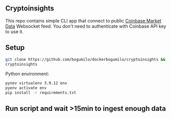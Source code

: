 ## Cryptoinsights
This repo contains simple CLI app that connect to public [Coinbase Market
Data](https://docs.cloud.coinbase.com/exchange/docs/websocket-overview)
Websocket feed. You don't need to authenticate with Coinbase API key to
use it.

## Setup
```bash
git clone https://github.com/bogumilo/dockerbogumilo/cryptoinsights && cd
cryptoinsights
```
Python environment:
```bash
pynev virtualenv 3.9.12 env
pyenv activate env
pip install -r requirements.txt
```

 ## Run script and wait >15min to ingest enough data
